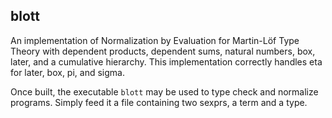 ## blott

An implementation of Normalization by Evaluation for Martin-Löf Type Theory with
dependent products, dependent sums, natural numbers, box, later, and a
cumulative hierarchy. This implementation correctly handles eta for later, box,
pi, and sigma.

Once built, the executable `blott` may be used to type check and normalize
programs. Simply feed it a file containing two sexprs, a term and a type.
